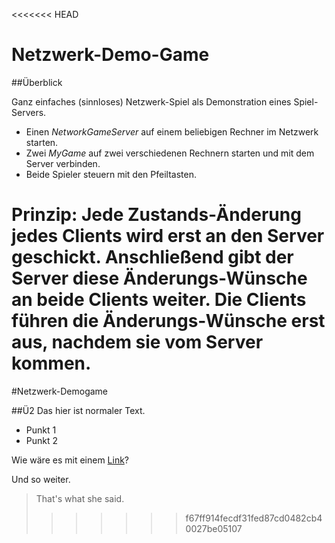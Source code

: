 <<<<<<< HEAD
# Netzwerk-Demo-Game

##Überblick

Ganz einfaches (sinnloses) Netzwerk-Spiel als Demonstration eines Spiel-Servers. 
- Einen *NetworkGameServer* auf einem beliebigen Rechner im Netzwerk starten.
- Zwei *MyGame* auf zwei verschiedenen Rechnern starten und mit dem Server verbinden.
- Beide Spieler steuern mit den Pfeiltasten. 

**Prinzip:** 
Jede Zustands-Änderung jedes Clients wird erst an den Server geschickt. 
Anschließend gibt der Server diese Änderungs-Wünsche an beide Clients weiter. 
Die Clients führen die Änderungs-Wünsche erst aus, nachdem sie vom Server kommen.
=======
#Netzwerk-Demogame


##Ü2
Das hier ist normaler Text.

- Punkt 1
- Punkt 2

Wie wäre es mit einem [Link](http://engine-alpha.org)?

Und so weiter.


> That's what she said.
>>>>>>> f67ff914fecdf31fed87cd0482cb40027be05107

